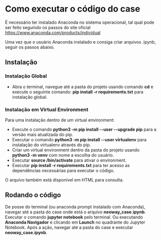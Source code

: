 # Como executar o código do case

É necessário ter instalado Anaconda no sistema operacional, tal qual pode ser feito seguindo os passos do site oficial https://www.anaconda.com/products/individual 

Uma vez que o usuário Anaconda instalado e consiga criar arquivos .ipynb, seguir os passos abaixo.


## Instalação

### Instalação Global
- Abra o terminal, navegue até a pasta do projeto usando comando **cd** e execute o seguinte comando: **pip install -r requirements.txt** para instalação global.

### Instalação em Virtual Environment

Para uma instalação dentro de um virtual environment:
- Execute o comando **python3 -m pip install --user --upgrade pip** para a versão mais atualizada do pip.
- Executar o comando **python3 -m pip install --user virtualenv** para instalação do virtualenv através do pip.
- Criar um virtual environment dentro da pasta do projeto usando **python3 -m venv <nome>** com nome a escolha do usuário.
- Executar **source <nome>/bin/activate** para ativar o environment.
- Executar **pip install -r requirements.txt** para ter acesso as dependências necessárias para executar o código.

O arquivo também está disponível em HTML para consulta.

## Rodando o código
De posse do terminal (ou anaconda prompt instalado com Anaconda), navegar até a pasta do case onde está o arquivo **neoway_case.ipynb**. Executar o comando **jupyter notebook** pelo terminal.
Ou executando **Anaconda Navigador** e clicando em **Launch** no quadrante do Jupyter Notebook. Após a ação, navegar até a pasta do case e executar **neoway_case.ipynb**.